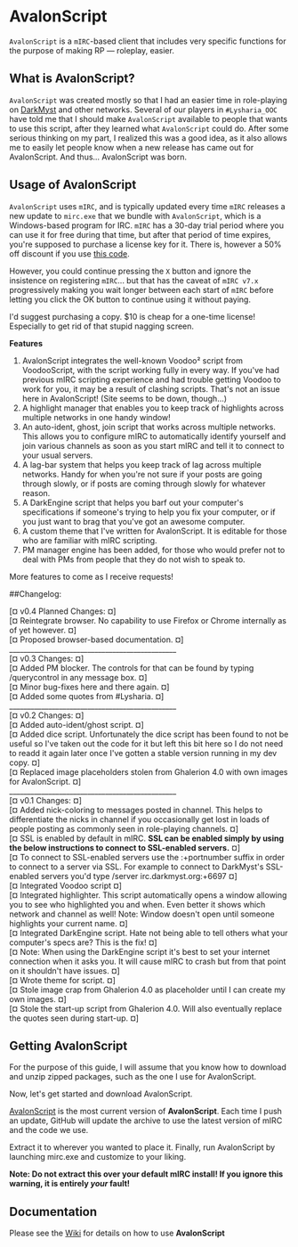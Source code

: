 # AvalonScript
`AvalonScript` is a `mIRC`-based client that includes very specific functions for the purpose of making RP — roleplay, easier.

## What is AvalonScript?

`AvalonScript` was created mostly so that I had an easier time in role-playing on [DarkMyst](http://www.darkmyst.org) and other networks. Several of our players in `#Lysharia_OOC` have told me that I should make `AvalonScript` available to people that wants to use this script, after they learned what `AvalonScript` could do. After some serious thinking on my part, I realized this was a good idea, as it also allows me to easily let people know when a new release has came out for AvalonScript. And thus... AvalonScript was born.

## Usage of AvalonScript

`AvalonScript` uses `mIRC`, and is typically updated every time `mIRC` releases a new update to `mirc.exe` that we bundle with `AvalonScript`, which is a Windows-based program for IRC. `mIRC` has a 30-day trial period where you can use it for free during that time, but after that period of time expires, you're supposed to purchase a license key for it. There is, however a 50% off discount if you use [this code](http://www.mirc.com/register.php?coupon=MIRC-SWV0-MNKL).

However, you could continue pressing the `X` button and ignore the insistence on registering `mIRC`... but that has the caveat of `mIRC v7.x` progressively making you wait longer between each start of `mIRC` before letting you click the OK button to continue using it without paying.

I'd suggest purchasing a copy. $10 is cheap for a one-time license! Especially to get rid of that stupid nagging screen.

**Features**

1. AvalonScript integrates the well-known Voodoo² script from VoodooScript, with the script working fully in every way. If you've had previous mIRC scripting experience and had trouble getting Voodoo to work for you, it may be a result of clashing scripts. That's not an issue here in AvalonScript! (Site seems to be down, though...)
2. A highlight manager that enables you to keep track of highlights across multiple networks in one handy window!
3. An auto-ident, ghost, join script that works across multiple networks. This allows you to configure mIRC to automatically identify yourself and join various channels as soon as you start mIRC and tell it to connect to your usual servers.
4. A lag-bar system that helps you keep track of lag across multiple networks. Handy for when you're not sure if your posts are going through slowly, or if posts are coming through slowly for whatever reason.
5. A DarkEngine script that helps you barf out your computer's specifications if someone's trying to help you fix your computer, or if you just want to brag that you've got an awesome computer.
6. A custom theme that I've written for AvalonScript. It is editable for those who are familiar with mIRC scripting.
7. PM manager engine has been added, for those who would prefer not to deal with PMs from people that they do not wish to speak to.

More features to come as I receive requests!

##Changelog:

[¤ v0.4 Planned Changes: ¤]<br>
[¤ Reintegrate browser. No capability to use Firefox or Chrome internally as of yet however. ¤]<br>
[¤ Proposed browser-based documentation. ¤]<br>
_______________________________________________<br>
[¤ v0.3 Changes: ¤]<br>
[¤ Added PM blocker. The controls for that can be found by typing /querycontrol in any message box. ¤]<br>
[¤ Minor bug-fixes here and there again. ¤]<br>
[¤ Added some quotes from #Lysharia. ¤]<br>
_______________________________________________<br>
[¤ v0.2 Changes: ¤]<br>
[¤ Added auto-ident/ghost script. ¤]<br>
[¤ Added dice script. Unfortunately the dice script has been found to not be useful so I've taken out the code for it but left this bit here so I do not need to readd it again later once I've gotten a stable version running in my dev copy. ¤]<br>
[¤ Replaced image placeholders stolen from Ghalerion 4.0 with own images for AvalonScript. ¤]<br>
_______________________________________________<br>
[¤ v0.1 Changes: ¤]<br>
[¤ Added nick-coloring to messages posted in channel. This helps to differentiate the nicks in channel if you occasionally get lost in loads of people posting as commonly seen in role-playing channels. ¤]<br>
[¤ SSL is enabled by default in mIRC. **SSL can be enabled simply by using the below instructions to connect to SSL-enabled servers.** ¤]<br>
[¤ To connect to SSL-enabled servers use the :+portnumber suffix in order to connect to a server via SSL. For example to connect to DarkMyst's SSL-enabled servers you'd type /server irc.darkmyst.org:+6697 ¤]<br>
[¤ Integrated Voodoo script ¤]<br>
[¤ Integrated highlighter. This script automatically opens a window allowing you to see who highlighted you and when. Even better it shows which network and channel as well! Note: Window doesn't open until someone highlights your current name. ¤]<br>
[¤ Integrated DarkEngine script. Hate not being able to tell others what your computer's specs are? This is the fix! ¤]<br>
[¤ Note: When using the DarkEngine script it's best to set your internet connection when it asks you. It will cause mIRC to crash but from that point on it shouldn't have issues. ¤]<br>
[¤ Wrote theme for script. ¤]<br>
[¤ Stole image crap from Ghalerion 4.0 as placeholder until I can create my own images. ¤]<br>
[¤ Stole the start-up script from Ghalerion 4.0. Will also eventually replace the quotes seen during start-up. ¤]

## Getting AvalonScript

For the purpose of this guide, I will assume that you know how to download and unzip zipped packages, such as the one I use for AvalonScript.

Now, let's get started and download AvalonScript.

[AvalonScript](https://github.com/KeiroD/AvalonScript/archive/master.zip) is the most current version of **AvalonScript**. Each time I push an update, GitHub will update the archive to use the latest version of mIRC and the code we use.

Extract it to wherever you wanted to place it. Finally, run AvalonScript by launching mirc.exe and customize to your liking.

**Note: Do not extract this over your default mIRC install! If you ignore this warning, it is entirely _your_ fault!**

## Documentation

Please see the [Wiki](https://github.com/KeiroD/AvalonScript/wiki) for details on how to use **AvalonScript**
